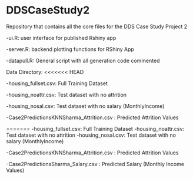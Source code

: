 # DDSCaseStudy2
Repository that contains all the core files for the DDS Case Study Project 2

-ui.R: user interface for published Rshiny app

-server.R: backend plotting functions for RShiny App

-datapull.R: General script with all generation code commented

Data Directory:
<<<<<<< HEAD

-housing_fullset.csv: Full Training Dataset

-housing_noattr.csv: Test dataset with no attrition

-housing_nosal.csv: Test dataset with no salary (MonthlyIncome)

-Case2PredictionsKNNSharma_Attrition.csv : Predicted Attrition Values

=======
-housing_fullset.csv: Full Training Dataset
-housing_noattr.csv: Test dataset with no attrition
-housing_nosal.csv: Test dataset with no salary (MonthlyIncome)

-Case2PredictionsKNNSharma_Attrition.csv : Predicted Attrition Values

-Case2PredictionsSharma_Salary.csv       : Predicted Salary (Monthly Income Values)
